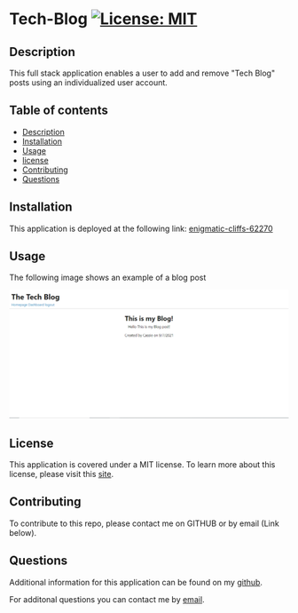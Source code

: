 # Tech-Blog [![License: MIT](https://img.shields.io/badge/License-MIT-yellow.svg)](https://opensource.org/licenses/MIT) 

## Description
This full stack application enables a user to add and remove "Tech Blog" posts using an individualized user account.

## Table of contents
- [Description](#Description)
- [Installation](#Installation)
- [Usage](#Usage)
- [license](#license) 
- [Contributing](#Contributing)
- [Questions](#Questions)

## Installation
This application is deployed at the following link: [enigmatic-cliffs-62270](enigmatic-cliffs-62270)

## Usage

The following image shows an example of a blog post

![blog image](./public/images/blog_img.PNG)

## License

This application is covered under a MIT license. 
To learn more about this license, please visit this [site](https://choosealicense.com/licenses/mit/).

## Contributing
To contribute to this repo, please contact me on GITHUB or by email (Link below).

## Questions
Additional information for this application can be found on my [github](https://www.github.com/cassiep1986?tab=repositories/).

For additonal questions you can contact me by [email](mailto:cassiep1986@gmail.com).

